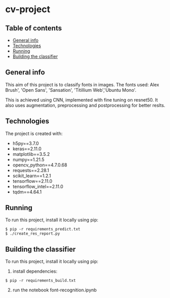 # cv-project

## Table of contents
* [General info](#general-info)
* [Technologies](#technologies)
* [Running](#Running)
* [Building the classifier](#Building-the-classifier)

## General info
This aim of this project is to classify fonts in images. The fonts used: Alex Brush', 'Open Sans', 'Sansation', 'Titillium Web','Ubuntu Mono'.


This is achieved using CNN, implemented with fine tuning on resnet50. It also uses augmentation, preprocessing and postprocessing for better reslts.
	
## Technologies
The project is created with:
* h5py==3.7.0
* keras==2.11.0
* matplotlib==3.5.2
* numpy==1.21.5
* opencv_python==4.7.0.68
* requests==2.28.1
* scikit_learn==1.2.1
* tensorflow==2.11.0
* tensorflow_intel==2.11.0
* tqdm==4.64.1
	
## Running
To run this project, install it locally using pip:

```
$ pip -r requirements_predict.txt
$ ./create_res_report.py
```

## Building the classifier
To run this project, install it locally using pip:
1. install dependencies:
```
$ pip -r requirements_build.txt
```
2. run the notebook font-recognition.ipynb
